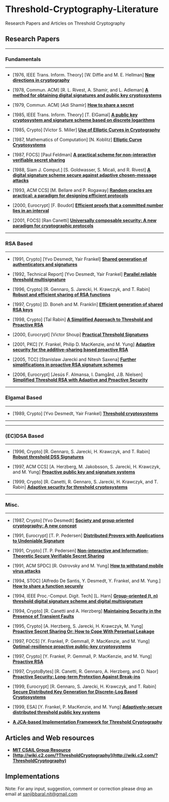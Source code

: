 # Threshold-Cryptography-Literature
Research Papers and Articles on Threshold Cryptography

## Research Papers

---
### Fundamentals
---

- [1976, IEEE Trans. Inform. Theory] [W. Diffie and M. E. Hellman] **[New directions in cryptography](https://ee.stanford.edu/~hellman/publications/24.pdf)**

- [1978, Commun. ACM] [R. L. Rivest, A. Shamir, and L. Adleman] **[A method for obtaining digital signatures and public key cryptosystems](https://people.csail.mit.edu/rivest/Rsapaper.pdf)**

- [1979, Commun. ACM] [Adi Shamir] **[How to share a secret](https://cs.jhu.edu/~sdoshi/crypto/papers/shamirturing.pdf)**

- [1985, IEEE Trans. Inform. Theory] [T. ElGamal] **[A public key cryptosystem and signature scheme based on discrete logarithms](https://people.csail.mit.edu/alinush/6.857-spring-2015/papers/elgamal.pdf)**

- [1985, Crypto] [Victor S. Miller] **[Use of Elliptic Curves in Cryptography](https://link.springer.com/content/pdf/10.1007%2F3-540-39799-X_31.pdf)**

- [1987, Mathematics of Computation] [N. Koblitz] **[Elliptic Curve Cryptosystems](http://pages.cs.wisc.edu/~cs812-1/koblitz87.pdf)**

- [1987, FOCS] [Paul Feldman] **[A practical scheme for non-interactive verifiable secret sharing](https://www.cs.umd.edu/~gasarch/TOPICS/secretsharing/feldmanVSS.pdf)**

- [1988, Siam J. Comput.] [S. Goldwasser, S. Micali, and R. Rivest] **[A digital signature scheme secure against adaptive chosen-message attacks](https://people.csail.mit.edu/rivest/GoldwasserMicaliRivest-ADigitalSignatureSchemeSecureAgainstAdaptiveChosenMessageAttacks.pdf)**

- [1993, ACM CCS] [M. Bellare and P. Rogaway] **[Random oracles are practical: a paradigm for designing efficient protocols](https://cseweb.ucsd.edu/~mihir/papers/ro.pdf)**

- [2000, Eurocrypt] [F. Boudot] **[Efficient proofs that a committed number lies in an interval](https://www.iacr.org/archive/eurocrypt2000/1807/18070437-new.pdf)**

- [2001, FOCS] [Ran Canetti] **[Universally composable security: A new paradigm for cryptographic protocols](https://eprint.iacr.org/2000/067.pdf)**


---
### RSA Based
---
- [1991, Crypto] [Yvo Desmedt, Yair Frankel] **[Shared generation of authenticators and signatures](https://link.springer.com/content/pdf/10.1007%2F3-540-46766-1_37.pdf)**

- [1992, Technical Report] [Yvo Desmedt, Yair Frankel] **[Parallel reliable threshold multisignature](https://pdfs.semanticscholar.org/51d0/e2be6d242ea7164595e2b9b0da475dbb3dc8.pdf)**

- [1996, Crypto] [R. Gennaro, S. Jarecki, H. Krawczyk, and T. Rabin] **[Robust and efficient sharing of RSA functions](http://citeseerx.ist.psu.edu/viewdoc/download?doi=10.1.1.29.6975&rep=rep1&type=pdf)**

- [1997, Crypto] [D. Boneh and M. Franklin] **[Efficient generation of shared RSA keys](http://citeseerx.ist.psu.edu/viewdoc/download?doi=10.1.1.22.859&rep=rep1&type=pdf)**

- [1998, Crypto] [Tal Rabin] **[A Simplified Approach to Threshold and Proactive RSA](http://citeseerx.ist.psu.edu/viewdoc/download?doi=10.1.1.91.8348&rep=rep1&type=pdf)**

- [2000, Eurocrypt] [Victor Shoup] **[Practical Threshold Signatures](https://www.iacr.org/archive/eurocrypt2000/1807/18070209-new.pdf)**

- [2001, PKC] [Y. Frankel, Philip D. MacKenzie, and M. Yung] **[Adaptive security for the additive-sharing based proactive RSA](https://dl.acm.org/citation.cfm?id=648118.746741)**

- [2005, TCC] [Stanislaw Jarecki and Nitesh Saxena] **[Further simplifications in proactive RSA signature schemes](https://www.ics.uci.edu/~stasio/Papers/js05.pdf)**

- [2006, Eurocrypt] [Jesús F. Almansa, I. Damgård, J.B. Nielsen] **[Simplified Threshold RSA with Adaptive and Proactive Security](https://link.springer.com/content/pdf/10.1007%2F11761679_35.pdf)**


---
### Elgamal Based
---
- [1989, Crypto] [Yvo Desmedt, Yair Frankel] **[Threshold cryptosystems](https://link.springer.com/content/pdf/10.1007%2F0-387-34805-0_28.pdf)**
---


---
### (EC)DSA Based
---
- [1996, Crypto] [R. Gennaro, S. Jarecki, H. Krawczyk, and T. Rabin] **[Robust threshold DSS Signatures](http://citeseerx.ist.psu.edu/viewdoc/download?doi=10.1.1.32.1659&rep=rep1&type=pdf)**

- [1997, ACM CCS] [A. Herzberg, M. Jakobsson, S. Jarecki, H. Krawczyk, and M. Yung] **[Proactive public key and signature systems](http://markus-jakobsson.com/papers/jakobsson-ccs97.pdf)**

- [1999, Crypto] [R. Canetti, R. Gennaro, S. Jarecki, H. Krawczyk, and T. Rabin] **[Adaptive security for threshold cryptosystems](https://link.springer.com/content/pdf/10.1007%2F3-540-48405-1_7.pdf)**

---
### Misc.
---
- [1987, Crypto] [Yvo Desmedt] **[Society and group oriented cryptography: A new concept](https://link.springer.com/content/pdf/10.1007%2F3-540-48184-2_8.pdf)**

- [1991, Eurocrypt] [T. P. Pedersen] **[Distributed Provers with Applications to Undeniable Signature](https://link.springer.com/content/pdf/10.1007/3-540-46416-6_20.pdf)**

- [1991, Crypto] [T. P. Pedersen] **[Non-interactive and Information-Theoretic Secure Verifiable Secret Sharing](https://www.cs.cornell.edu/courses/cs754/2001fa/129.PDF)**

- [1991, ACM SPDC] [R. Ostrovsky and M. Yung] **[How to withstand mobile virus attacks](http://web.cs.ucla.edu/~rafail/PUBLIC/05.pdf)**

- [1994, STOC] [Alfredo De Santis, Y. Desmedt, Y. Frankel, and M. Yung.] **[How to share a function securely](https://dl.acm.org/citation.cfm?id=195405)**

- [1994, IEEE Proc.-Comput. Digit. Tech] [L. Harn] **[Group-oriented (t, n) threshold digital signature scheme and digital multisignature](https://ieeexplore.ieee.org/abstract/document/326780)**

- [1994, Crypto] [R. Canetti and A. Herzberg] **[Maintaining Security in the Presence of Transient Faults](https://link.springer.com/content/pdf/10.1007%2F3-540-48658-5_38.pdf)**

- [1995, Crypto] [A. Herzberg, S. Jarecki, H. Krawczyk, M. Yung] **[Proactive Secret Sharing Or: How to Cope With Perpetual Leakage](https://link.springer.com/content/pdf/10.1007%2F3-540-44750-4_27.pdf)**

- [1997, FOCS] [Y. Frankel, P. Gemmall, P. MacKenzie, and M. Yung] **[Optimal-resilience proactive public-key cryptosystems](https://pdfs.semanticscholar.org/c4e8/88b4a903f93999416e07e54f55a2f930fc97.pdf)**

- [1997, Crypto] [Y. Frankel, P. Gemmall, P. MacKenzie, and M. Yung] **[Proactive RSA](https://pdfs.semanticscholar.org/5f17/c85a2221519fa456880c6a85b271e6bc6d3a.pdf?_ga=2.113170052.1836115853.1546542855-115385970.1546542855)**

- [1997, CryptoBytes] [R. Canetti, R. Gennaro, A. Herzberg, and D. Naor] **[Proactive Security: Long-term Protextion Against Break-ins](https://pdfs.semanticscholar.org/a7e8/7f9171cf7dc56c5db27a396ec5c59b09a29a.pdf)**

- [1999, Eurocrypt] [R. Gennaro, S. Jarecki, H. Krawczyk, and T. Rabin] **[Secure Distributed Key Generation for Discrete-Log Based Cryptosystems](http://citeseerx.ist.psu.edu/viewdoc/download?doi=10.1.1.50.2737&rep=rep1&type=pdf)**

- [1999, ESA] [Y. Frankel, P. MacKenzie, and M. Yung] **[Adaptively-secure distributed threshold public key systems](https://dl.acm.org/citation.cfm?id=740147)**

- **[A JCA-based Implementation Framework for Threshold Cryptography](https://www.acsac.org/2001/papers/42.pdf)**



## Articles and Web resources
- **[MIT CSAIL Group Resource](http://groups.csail.mit.edu/cis/cis-threshold.html)**
- **[http://wiki.c2.com/?ThresholdCryptography](http://wiki.c2.com/?ThresholdCryptography)**

## Implementations







Note: For any input, suggestion, comment or correction please drop an email at sanjibbaral.nit@gmail.com 
